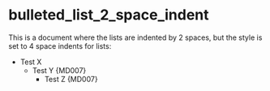 # bulleted_list_2_space_indent

This is a document where the lists are indented by 2 spaces, but the style is
set to 4 space indents for lists:

* Test X
  * Test Y {MD007}
    * Test Z {MD007}

<!-- markdownlint-configure-file {
  "ul-indent": {
    "indent": 4
  }
} -->
